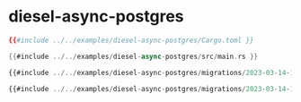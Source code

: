 # diesel-async-postgres

```toml
{{#include ../../examples/diesel-async-postgres/Cargo.toml }}
```

```rust
{{#include ../../examples/diesel-async-postgres/src/main.rs }}
```

```sql
{{#include ../../examples/diesel-async-postgres/migrations/2023-03-14-180127_add_users/up.sql }}
```

```sql
{{#include ../../examples/diesel-async-postgres/migrations/2023-03-14-180127_add_users/down.sql }}
```



